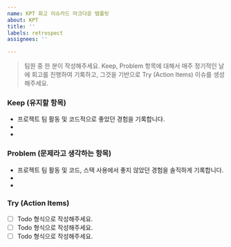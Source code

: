 ```yaml
---
name: KPT 회고 이슈카드 마크다운 템플릿
about: KPT
title: ''
labels: retrospect
assignees: ''

---
```


>팀원 중 한 분이 작성해주세요.
Keep, Problem 항목에 대해서 매주 정기적인 날에 회고를 진행하여 기록하고, 그것을 기반으로 Try (Action Items) 이슈를 생성해주세요.

### Keep (유지할 항목)
- 프로젝트 팀 활동 및 코드적으로 좋았던 경험을 기록합니다.
- 
- 


### Problem (문제라고 생각하는 항목)
- 프로젝트 팀 활동 및 코드, 스택 사용에서 좋지 않았던 경험을 솔직하게 기록합니다.
- 
- 
### Try (Action Items)
- [ ] Todo 형식으로 작성해주세요.
- [ ] Todo 형식으로 작성해주세요.
- [ ] Todo 형식으로 작성해주세요.
